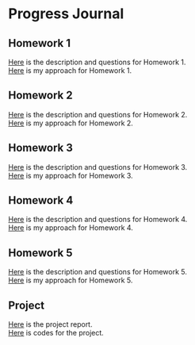 # Progress Journal
## Homework 1
[Here](files/HW1.pdf) is the description and questions for Homework 1.<br>
[Here](files/HW1.html) is my approach for Homework 1.

## Homework 2
[Here](files/HW2.pdf) is the description and questions for Homework 2.<br>
[Here](files/HW2.html) is my approach for Homework 2.

## Homework 3
[Here](files/HW3.pdf) is the description and questions for Homework 3.<br>
[Here](files/HW3.html) is my approach for Homework 3.

## Homework 4
[Here](files/HW4.pdf) is the description and questions for Homework 4.<br>
[Here](files/HW4.html) is my approach for Homework 4.

## Homework 5
[Here](files/HW5.pdf) is the description and questions for Homework 5.<br>
[Here](files/HW5.html) is my approach for Homework 5.

## Project
[Here](files/project_report.html) is the project report.<br>
[Here](files/project_code.ipynb) is codes for the project.


